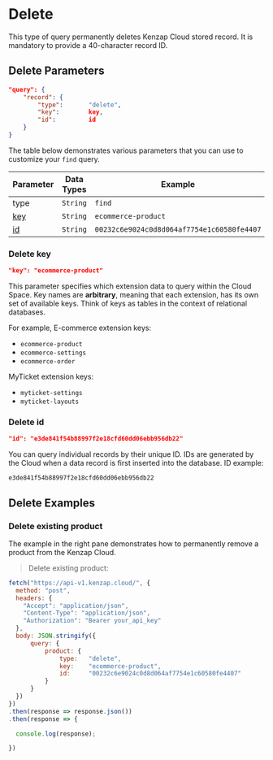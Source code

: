 
# Delete

This type of query permanently deletes Kenzap Cloud stored record. It is mandatory to provide a 40-character record ID.
## Delete Parameters

```json
"query": {
    "record": {
        "type":       "delete",
        "key":        key,
        "id":         id
    }
}
```

The table below demonstrates various parameters that you can use to customize your <code>find</code> query.

Parameter | Data Types | Example
--------- | ---------- | -------
type | <code>String</code> | <code>find</code>
[key](#delete-key) | <code>String</code> | <code>ecommerce-product</code>
[id](#delete-id) | <code>String</code> | <code>00232c6e9024c0d8d064af7754e1c60580fe4407</code>

### Delete key

```json
"key": "ecommerce-product"
```

This parameter specifies which extension data to query within the Cloud Space. Key names are **arbitrary**, meaning that each extension, has its own set of available keys. Think of keys as tables in the context of relational databases.

For example, E-commerce extension keys:

* <code>ecommerce-product</code>
* <code>ecommerce-settings</code>
* <code>ecommerce-order</code>

MyTicket extension keys:

* <code>myticket-settings</code>
* <code>myticket-layouts</code>                   

### Delete id

```json
"id": "e3de841f54b88997f2e18cfd60dd06ebb956db22"
```

You can query individual records by their unique ID. IDs are generated by the Cloud when a data record is first inserted into the database. ID example:

<code>e3de841f54b88997f2e18cfd60dd06ebb956db22</code>

## Delete Examples

### Delete existing product

The example in the right pane demonstrates how to permanently remove a product from the Kenzap Cloud.

> Delete existing product:

```javascript
fetch("https://api-v1.kenzap.cloud/", {
  method: "post",
  headers: {
    "Accept": "application/json",
    "Content-Type": "application/json",
    "Authorization": "Bearer your_api_key"
  },
  body: JSON.stringify({
      query: {
          product: {
              type:   "delete",
              key:    "ecommerce-product",
              id:     "00232c6e9024c0d8d064af7754e1c60580fe4407"
          }
      }
  })
})
.then(response => response.json())
.then(response => {

  console.log(response);

})
```